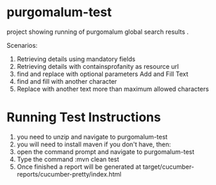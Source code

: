 purgomalum-test
=================================

project showing running of  purgomalum global search results .

Scenarios:
1. Retrieving details using mandatory fields
2. Retrieving details with containsprofanity as resource url
3. find and replace with optional parameters Add and Fill Text
4. find and fill with another character
5. Replace with another text more than maximum allowed characters


Running Test Instructions
=================================
1. you need to unzip and navigate to purgomalum-test
2. you will need to install maven if you don't have, then:
3. open the command prompt and navigate to purgomalum-test
4. Type the command :mvn clean test 
5. Once finished a report will be generated at target/cucumber-reports/cucumber-pretty/index.html
